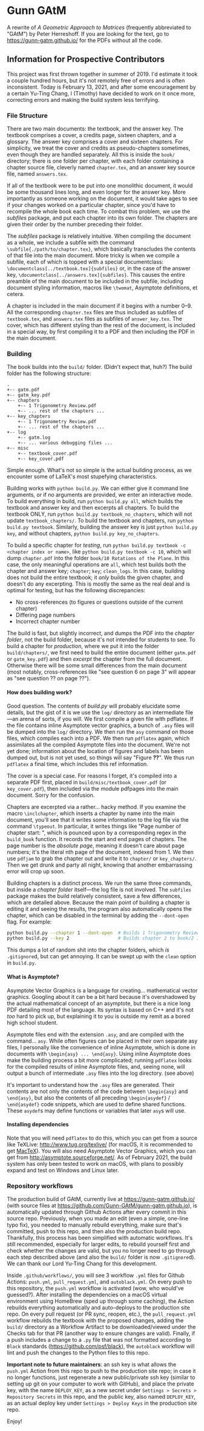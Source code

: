 # Gunn GAtM
A rewrite of _A Geometric Approach to Matrices_ (frequently abbreviated to "GAtM") by Peter Herreshoff.
If you are looking for the text, go to https://gunn-gatm.github.io/ for the PDFs without all the code.

## Information for Prospective Contributors
This project was first thrown together in summer of 2019. I'd estimate it took a couple hundred hours, but it's not remotely free of errors and is often inconsistent. Today is February 13, 2021, and after some encouragement by a certain Yu-Ting Chang, I (Timothy) have decided to work on it once more, correcting errors and making the build system less terrifying.

### File Structure
There are two main documents: the textbook, and the answer key. The textbook comprises a cover, a credits page, sixteen chapters, and a glossary. The answer key comprises a cover and sixteen chapters. For simplicity, we treat the cover and credits as pseudo-chapters sometimes, even though they are handled separately. All this is inside the `book/` directory; there is one folder per chapter, with each folder containing a chapter source file, cleverly named `chapter.tex`, and an answer key source file, named `answers.tex`.

If all of the textbook were to be put into one monolithic document, it would be some thousand lines long, and even longer for the answer key. More importantly as someone working on the document, it would take ages to see if your changes worked on a particular chapter, since you'd have to recompile the whole book each time. To combat this problem, we use the *subfiles* package, and put each chapter into its own folder. The chapters are given their order by the number preceding their folder.

The *subfiles* package is relatively intuitive. When compiling the document as a whole, we include a subfile with the command `\subfile{./path/to/chapter.tex}`, which basically transcludes the contents of that file into the main document. More tricky is when we compile a subfile, each of which is topped with a special documentclass: `\documentclass[../textbook.tex]{subfiles}` or, in the case of the answer key, `\documentclass[../answers.tex]{subfiles}`. This causes the entire preamble of the main document to be included in the subfile, including document styling information, macros like `\twomat`, Asymptote definitions, et cetera.

A chapter is included in the main document if it begins with a number 0–9. All the corresponding `chapter.tex` files are thus included as subfiles of `textbook.tex`, and `answers.tex` files as subfiles of `answer_key.tex`. The cover, which has different styling than the rest of the document, is included in a special way, by first compiling it to a PDF and then including the PDF in the main document.

### Building
The book builds into the `build/` folder. (Didn't expect that, huh?) The build folder has the following structure:

```
.
+-- gatm.pdf
+-- gatm_key.pdf
+-- chapters
    +-- 1 Trigonometry Review.pdf
    +-- ... rest of the chapters ...
+-- key_chapters
    +-- 1 Trigonometry Review.pdf
    +-- ... rest of the chapters ...
+-- log
    +-- gatm.log
    +-- ... various debugging files ...
+-- misc
    +-- textbook_cover.pdf
    +-- key_cover.pdf
```

Simple enough. What's not so simple is the actual building process, as we encounter some of LaTeX's most stupefying characteristics.

Building works with `python build.py`. We can either give it command line arguments, or if no arguments are provided, we enter an interactive mode. To build everything in build, run `python build.py all`, which builds the textbook and answer key and then excerpts all chapters. To build the textbook ONLY, run `python build.py textbook_no_chapters`, which will not update `textbook_chapters/`. To build the textbook and chapters, run `python build.py textbook`. Similarly, building the answer key is just `python build.py key`, and without chapters, `python build.py key_no_chapters`.

To build a specific chapter for *testing*, run `python build.py textbook -c <chapter index or name>`, like `python build.py textbook -c 10`, which will dump `chapter.pdf` into the folder `book/10 Rotations of the Plane`. In this case, the only meaningful operations are `all`, which test builds both the chapter and answer key; `chapter`; `key`; `clean_logs`. In this case, building does not build the entire textbook; it *only* builds the given chapter, and doesn't do any excerpting. This is mostly the same as the real deal and is optimal for testing, but has the following discrepancies:
- No cross-references (to figures or questions outside of the current chapter)
- Differing page numbers
- Incorrect chapter number

The build is fast, but slightly incorrect, and dumps the PDF into the *chapter folder*, not the build folder, because it's not intended for students to see. To build a chapter for *production*, where we put it into the folder `build/chapters/`, we first need to build the entire document (either `gatm.pdf` or `gatm_key.pdf`) and then *excerpt* the chapter from the full document. Otherwise there will be some small differences from the main document (most notably, cross-references like "see question 6 on page 3" will appear as "see question ?? on page ??").

#### How does building work?

Good question. The contents of *build.py* will probably elucidate some details, but the gist of it is we use the `log/` directory as an intermediate file—an arena of sorts, if you will. We first compile a given file with pdflatex. If the file contains inline Asymptote vector graphics, a bunch of `.asy` files will be dumped into the `log/` directory. We then run the `asy` command on those files, which compiles each into a PDF. We then run `pdflatex` again, which assimilates all the compiled Asymptote files into the document. We're not yet done; information about the location of figures and labels has been dumped out, but is not yet used, so things will say "Figure **??**". We thus run `pdflatex` a final time, which includes this ref information.

The cover is a special case. For reasons I forget, it's compiled into a separate PDF first, placed in `build/misc/textbook_cover.pdf` (or `key_cover.pdf`), then included via the module pdfpages into the main document. Sorry for the confusion.

Chapters are excerpted via a rather... hacky method. If you examine the macro `\inclchapter`, which inserts a chapter by name into the main document, you'll see that it writes some information to the log file via the command `\typeout`. In particular, it writes things like "Page number of chapter start:<chapter> <page num>", which is pounced upon by a corresponding regex in the `build_book` function. It records the start and end pages of chapters. The page number is the *absolute page*, meaning it doesn't care about page numbers; it's the literal nth page of the document, indexed from 1. We then use `pdfjam` to grab the chapter out and write it to `chapter/` or `key_chapters/`. Then we get drunk and party all night, knowing that another embarrassing error will crop up soon.

Building chapters is a distinct process. We run the same three commands, but inside a *chapter folder* itself—the log file is not involved. The `subfiles` package makes the build relatively consistent, save a few differences, which are detailed above. Because the main point of building a chapter is editing it and seeing the results, the program also automatically opens the chapter, which can be disabled in the terminal by adding the `--dont-open` flag. For example:

```bash
python build.py --chapter 1 --dont-open  # Builds 1 Trigonometry Review to book/1 Trigonometry Review/chapter.pdf and doesn't open it
python build.py --key 2                  # Builds chapter 2 to book/2 It's a Snap/key.pdf and opens it in the default program
```

This dumps a lot of random shit into the chapter folders, which *is* `.gitignore`d, but can get annoying. It can be swept up with the `clean` option in `build.py`.

#### What is Asymptote?

Asymptote Vector Graphics is a language for creating... mathematical vector graphics. Googling about it can be a bit hard because it's overshadowed by the actual mathematical concept of an asymptote, but there is a nice long PDF detailing most of the language. Its syntax is based on C++ and it's not *too* hard to pick up, but explaining it to you is outside my remit as a bored high school student.

Asymptote files end with the extension `.asy`, and are compiled with the command... `asy`. While often figures can be placed in their own separate asy files, I personally like the convenience of inline Asymptote, which is done in documents with `\begin{asy} ... \end{asy}`. Using inline Asymptote does make the building process a bit more complicated; running `pdflatex` looks for the compiled results of inline Asymptote files, and, seeing none, will output a bunch of intermediate `.asy` files into the log directory. (see above)

It's important to understand how the `.asy` files are generated. Their contents are not only the contents of the code between `\begin{asy}` and `\end{asy}`, but also the contents of all preceding `\begin{asydef}` / `\end{asydef}` code snippets, which are used to define shared functions. These `asydef`s may define functions or variables that later `asy`s will use.

#### Installing dependencies
Note that you will need `pdflatex` to do this, which you can get from a source like TeXLive: http://www.tug.org/texlive/ (for macOS, it is recommended to get [MacTeX](http://www.tug.org/mactex/)). You will also need Asymptote Vector Graphics, which you can get from http://asymptote.sourceforge.net/. As of February 2021, the build system has only been tested to work on macOS, with plans to possibly expand and test on Windows and Linux later.

### Repository workflows
The production build of GAtM, currently live at https://gunn-gatm.github.io/ (with source files at https://github.com/Gunn-GAtM/gunn-gatm.github.io), is automatically updated through Github Actions after every commit in this source repo. Previously, when you made an edit (even a simple, one-line typo fix), you needed to manually rebuild everything, make sure that's committed, push to this repo, and then also the production build repo. Thankfully, this process has been simplified with automatic workflows. It's still recommended, especially for larger edits, to rebuild yourself first and check whether the changes are valid, but you no longer need to go through each step described above (and also the `build/` folder is now `.gitignore`d). We can thank our Lord Yu-Ting Chang for this development.

Inside `.github/workflows/`, you will see 3 workflow `.yml` files for Github Actions: `push.yml`, `pull_request.yml`, and `autoblack.yml`. On every push to this repository, the `push.yml` workflow is activated (wow, who would've guessed?). After installing the dependencies on a macOS virtual environment using HomeBrew (sped up through some caching), the Action rebuilds everything automatically and auto-deploys to the production site repo. On every pull request (or PR sync, reopen, etc.), the `pull_request.yml` workflow rebuilds the textbook with the proposed changes, adding the `build/` directory as a Workflow Artifact to be downloaded/viewed
under the Checks tab for that PR (another way to ensure changes are valid). Finally, if a push includes a change to a `.py` file that was not formatted according to `Black` standards (https://github.com/psf/black), the `autoblack` workflow will lint and push the changes to the Python files to this repo.

**Important note to future maintainers**: an ssh key is what allows the `push.yml` Action from this repo to push to the production site repo; in case it no longer functions, just regenerate a new public/private ssh key (similar to setting up git on your computer to work with GitHub), and place the private key, with the name `DEPLOY_KEY`, as a new secret under `Settings > Secrets > Repository Secrets` in this repo, and the public key, also named `DEPLOY_KEY`, as an actual deploy key under `Settings > Deploy Keys` in the production site repo.


Enjoy!
